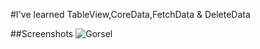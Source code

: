 
#I've learned TableView,CoreData,FetchData & DeleteData 


##Screenshots
![Gorsel](https://github.com/Furkansarip/iOS-Swift-Projects/blob/main/ArtBook/Screenshots/main.png)